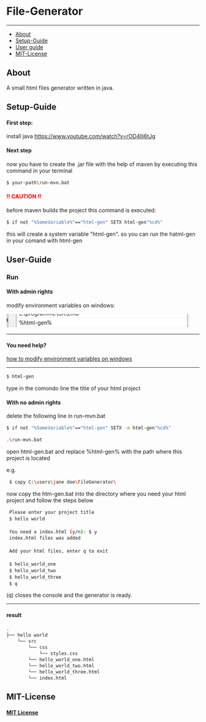 # File-Generator

---

* [About](#about)
* [Setup-Guide](#Setup-Guide)
* [User guide](#User-Guide)
* [MIT-License](#MIT-License)

## About

A small html files generator written in java.

## Setup-Guide

#### First step:

install java https://www.youtube.com/watch?v=rOD4llj6tJg

#### Next step

now you have to create the .jar file with the help of maven by executing this command in your terminal

```bash
$ your-path\run-mvn.bat
```

#### <span style="color:red">!! CAUTION !!</span>

before maven builds the project this command is executed:

```bash
$ if not "%SomeVariable%"=="html-gen" SETX html-gen"%cd%"
```

this will create a system variable "html-gen". so you can run the hatml-gen in your comand with html-gen

## User-Guide

### Run

#### With admin rights

modify environment variables on windows:

![img.png](img.png)

---

#### You need help?

[how to modify environment variables on windows](
https://docs.oracle.com/en/database/oracle/machine-learning/oml4r/1.5.1/oread/creating-and-modifying-environment-variables-on-windows.html)

---

```bash
$ html-gen
```

type in the comondo line the title of your html project

#### With no admin rights

delete the following line in run-mvn.bat

``` bash
$ if not "%SomeVariable%"=="html-gen" SETX -m html-gen"%cd%"
```

``` bash
.\run-mvn.bat
```

open html-gen.bat and replace %html-gen% with the path where this project is located

e.g.

``` bash
 $ copy C:\users\jane doe\FileGenerator\
```

now copy the htm-gen.bat into the directory where you need your html project and follow the steps below

```bash
 Please enter your project title
 $ hello world

 You need a index.html (y/n): $ y
 index.html files was added

 Add your html files, enter q to exit
 
 $ hello_world_one   
 $ hello_world_two   
 $ hello_world_three 
 $ q                 
```

(q) closes the console and the generator is ready.

---

#### result

```
.
├── hello world
    └── src
        └── css
            └── styles.css
        └── hello_world_one.html
        └── hello_world_two.html
        └── hello_world_three.html
        └── index.html

```

## MIT-License

#### [MIT License](MIT-LICENSE.txt)
